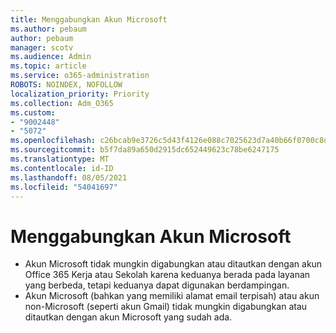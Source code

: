 ```yaml
---
title: Menggabungkan Akun Microsoft
ms.author: pebaum
author: pebaum
manager: scotv
ms.audience: Admin
ms.topic: article
ms.service: o365-administration
ROBOTS: NOINDEX, NOFOLLOW
localization_priority: Priority
ms.collection: Adm_O365
ms.custom:
- "9002448"
- "5072"
ms.openlocfilehash: c26bcab9e3726c5d43f4126e088c7025623d7a40b66f0700c8d5e7edf1261986
ms.sourcegitcommit: b5f7da89a650d2915dc652449623c78be6247175
ms.translationtype: MT
ms.contentlocale: id-ID
ms.lasthandoff: 08/05/2021
ms.locfileid: "54041697"
---
```

# <a name="merge-microsoft-accounts"></a>Menggabungkan Akun Microsoft

- Akun Microsoft tidak mungkin digabungkan atau ditautkan dengan akun Office 365 Kerja atau Sekolah karena keduanya berada pada layanan yang berbeda, tetapi keduanya dapat digunakan berdampingan.
- Akun Microsoft (bahkan yang memiliki alamat email terpisah) atau akun non-Microsoft (seperti akun Gmail) tidak mungkin digabungkan atau ditautkan dengan akun Microsoft yang sudah ada.

